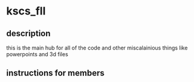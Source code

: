 # kscs_fll
## description
this is the main hub for all of the code and other miscalainious things like powerpoints and 3d files

## instructions for members
